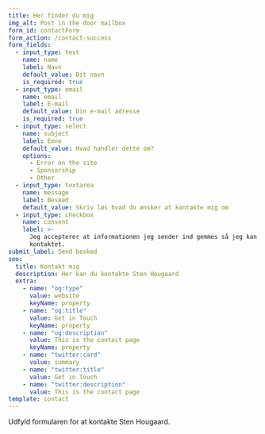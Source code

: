 ```yaml
---
title: Her finder du mig
img_alt: Post in the door mailbox
form_id: contactForm
form_action: /contact-success
form_fields:
  - input_type: text
    name: name
    label: Navn
    default_value: Dit navn
    is_required: true
  - input_type: email
    name: email
    label: E-mail
    default_value: Din e-mail adresse
    is_required: true
  - input_type: select
    name: subject
    label: Emne
    default_value: Hvad handler dette om?
    options:
      - Error on the site
      - Sponsorship
      - Other
  - input_type: textarea
    name: message
    label: Besked
    default_value: Skriv løs hvad du ønsker at kontakte mig om
  - input_type: checkbox
    name: consent
    label: >-
      Jeg accepterer at informationen jeg sender ind gemmes så jeg kan blive
      kontaktet.
submit_label: Send besked
seo:
  title: Kontakt mig
  description: Her kan du kontakte Sten Hougaard
  extra:
    - name: "og:type"
      value: website
      keyName: property
    - name: "og:title"
      value: Get in Touch
      keyName: property
    - name: "og:description"
      value: This is the contact page
      keyName: property
    - name: "twitter:card"
      value: summary
    - name: "twitter:title"
      value: Get in Touch
    - name: "twitter:description"
      value: This is the contact page
template: contact
---
```


Udfyld formularen for at kontakte Sten Hougaard.
